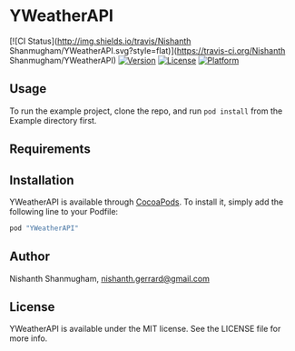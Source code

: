 # YWeatherAPI

[![CI Status](http://img.shields.io/travis/Nishanth Shanmugham/YWeatherAPI.svg?style=flat)](https://travis-ci.org/Nishanth Shanmugham/YWeatherAPI)
[![Version](https://img.shields.io/cocoapods/v/YWeatherAPI.svg?style=flat)](http://cocoapods.org/pods/YWeatherAPI)
[![License](https://img.shields.io/cocoapods/l/YWeatherAPI.svg?style=flat)](http://cocoapods.org/pods/YWeatherAPI)
[![Platform](https://img.shields.io/cocoapods/p/YWeatherAPI.svg?style=flat)](http://cocoapods.org/pods/YWeatherAPI)

## Usage

To run the example project, clone the repo, and run `pod install` from the Example directory first.

## Requirements

## Installation

YWeatherAPI is available through [CocoaPods](http://cocoapods.org). To install
it, simply add the following line to your Podfile:

```ruby
pod "YWeatherAPI"
```

## Author

Nishanth Shanmugham, nishanth.gerrard@gmail.com

## License

YWeatherAPI is available under the MIT license. See the LICENSE file for more info.
